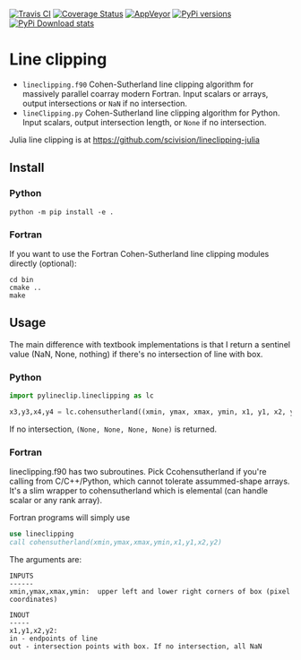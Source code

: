 [![Travis CI](https://travis-ci.org/scivision/lineclipping-python-fortran.svg?branch=master)](https://travis-ci.org/scivision/lineclipping-python-fortran)
[![Coverage Status](https://coveralls.io/repos/github/scivision/lineclipping-python-fortran/badge.svg?branch=master)](https://coveralls.io/github/scivision/lineclipping-python-fortran?branch=master)
[![AppVeyor](https://ci.appveyor.com/api/projects/status/cr0omkhjvgwcyxiy?svg=true)](https://ci.appveyor.com/project/scivision/lineclipping-python-fortran)
[![PyPi versions](https://img.shields.io/pypi/pyversions/pylineclip.svg)](https://pypi.python.org/pypi/pylineclip)
[![PyPi Download stats](http://pepy.tech/badge/pylineclip)](http://pepy.tech/project/pylineclip)

# Line clipping

-   `lineclipping.f90` Cohen-Sutherland line clipping algorithm for
    massively parallel coarray modern Fortran. Input scalars or arrays,
    output intersections or `NaN` if no intersection.
-   `lineClipping.py` Cohen-Sutherland line clipping algorithm for Python.
    Input scalars, output intersection length, or `None` if no intersection.
    
    
Julia line clipping is at https://github.com/scivision/lineclipping-julia

## Install

### Python

    python -m pip install -e .

### Fortran

If you want to use the Fortran Cohen-Sutherland line clipping modules
directly (optional):

    cd bin
    cmake ..
    make

## Usage

The main difference with textbook implementations is that I return a
sentinel value (NaN, None, nothing) if there's no intersection of line
with box.

### Python

```python
import pylineclip.lineclipping as lc

x3,y3,x4,y4 = lc.cohensutherland((xmin, ymax, xmax, ymin, x1, y1, x2, y2)
```

If no intersection, `(None, None, None, None)` is returned.

### Fortran

lineclipping.f90 has two subroutines. 
Pick Ccohensutherland if you're calling from C/C++/Python, which cannot tolerate assummed-shape arrays.
It's a slim wrapper to cohensutherland which is elemental (can handle scalar or any rank array).

Fortran programs will simply use

```fortran
use lineclipping
call cohensutherland(xmin,ymax,xmax,ymin,x1,y1,x2,y2)
```

The arguments are:

    INPUTS
    ------
    xmin,ymax,xmax,ymin:  upper left and lower right corners of box (pixel coordinates)

    INOUT
    -----
    x1,y1,x2,y2: 
    in - endpoints of line
    out - intersection points with box. If no intersection, all NaN


